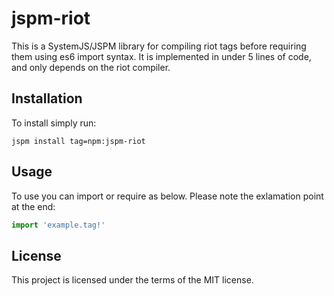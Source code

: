 # jspm-riot
This is a SystemJS/JSPM library for compiling riot tags before requiring them using es6 import syntax. It is implemented in under 5 lines of code, and only depends on the riot compiler.

## Installation
To install simply run:
```shell
jspm install tag=npm:jspm-riot
```

## Usage
To use you can import or require as below. Please note the exlamation point at the end:
```javascript
import 'example.tag!'
```

## License
This project is licensed under the terms of the MIT license.
